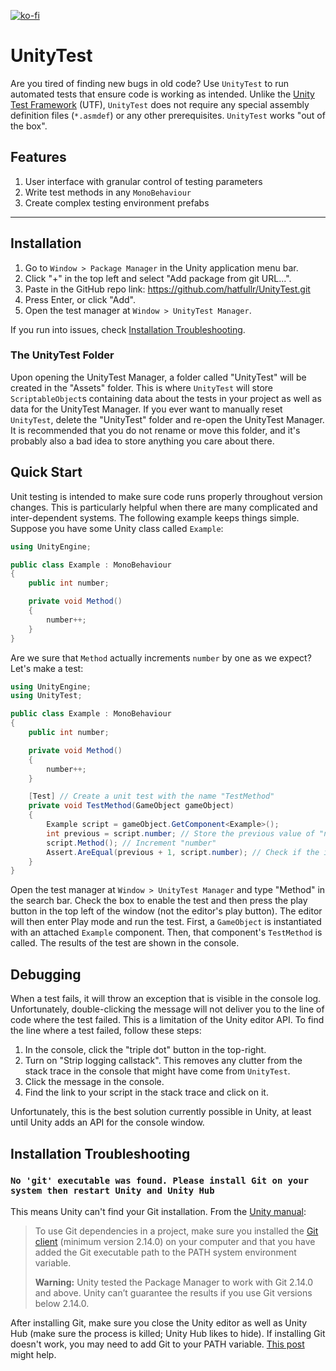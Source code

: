 [![ko-fi](https://ko-fi.com/img/githubbutton_sm.svg)](https://ko-fi.com/K3K415S8MR)

# UnityTest
Are you tired of finding new bugs in old code? Use `UnityTest` to run automated tests that ensure code is working as intended. Unlike the [Unity Test Framework](https://docs.unity3d.com/Packages/com.unity.test-framework@1.4/manual/index.html) (UTF), `UnityTest` does not require any special assembly definition files (`*.asmdef`) or any other prerequisites. `UnityTest` works "out of the box".

## Features
1. User interface with granular control of testing parameters
2. Write test methods in any `MonoBehaviour`
3. Create complex testing environment prefabs

----------------------------

## Installation
1. Go to `Window > Package Manager` in the Unity application menu bar.
2. Click "+" in the top left and select "Add package from git URL...".
3. Paste in the GitHub repo link: https://github.com/hatfullr/UnityTest.git
4. Press Enter, or click "Add".
5. Open the test manager at `Window > UnityTest Manager`.

If you run into issues, check [Installation Troubleshooting](#installation-troubleshooting).

### The UnityTest Folder
Upon opening the UnityTest Manager, a folder called "UnityTest" will be created in the "Assets" folder. This is where `UnityTest` will store `ScriptableObject`s containing data about the tests in your project as well as data for the UnityTest Manager. If you ever want to manually reset `UnityTest`, delete the "UnityTest" folder and re-open the UnityTest Manager. It is recommended that you do not rename or move this folder, and it's probably also a bad idea to store anything you care about there.

## Quick Start
Unit testing is intended to make sure code runs properly throughout version changes. This is particularly helpful when there are many complicated and inter-dependent systems. The following example keeps things simple. Suppose you have some Unity class called `Example`:
```C#
using UnityEngine;

public class Example : MonoBehaviour
{
    public int number;

    private void Method()
    {
        number++;
    }
}
```
Are we sure that `Method` actually increments `number` by one as we expect? Let's make a test:
```C#
using UnityEngine;
using UnityTest;

public class Example : MonoBehaviour
{
    public int number;

    private void Method()
    {
        number++;
    }

    [Test] // Create a unit test with the name "TestMethod"
    private void TestMethod(GameObject gameObject)
    {
        Example script = gameObject.GetComponent<Example>();
        int previous = script.number; // Store the previous value of "number"
        script.Method(); // Increment "number"
        Assert.AreEqual(previous + 1, script.number); // Check if the increment worked
    }
}
```
Open the test manager at `Window > UnityTest Manager` and type "Method" in the search bar. Check the box to enable the test and then press the play button in the top left of the window (not the editor's play button). The editor will then enter Play mode and run the test. First, a `GameObject` is instantiated with an attached `Example` component. Then, that component's `TestMethod` is called. The results of the test are shown in the console.

## Debugging
When a test fails, it will throw an exception that is visible in the console log. Unfortunately, double-clicking the message will not deliver you to the line of code where the test failed. This is a limitation of the Unity editor API. To find the line where a test failed, follow these steps:
1. In the console, click the "triple dot" button in the top-right.
2. Turn on "Strip logging callstack". This removes any clutter from the stack trace in the console that might have come from `UnityTest`.
3. Click the message in the console.
4. Find the link to your script in the stack trace and click on it.

Unfortunately, this is the best solution currently possible in Unity, at least until Unity adds an API for the console window.

## Installation Troubleshooting

###  `No 'git' executable was found. Please install Git on your system then restart Unity and Unity Hub`
This means Unity can't find your Git installation. From the [Unity manual](https://docs.unity3d.com/Manual/upm-git.html):

> To use Git dependencies in a project, make sure you installed the [Git client](https://git-scm.com/) (minimum version 2.14.0) on your computer and that you have added the Git executable path to the PATH system environment variable.
>
> **Warning:** Unity tested the Package Manager to work with Git 2.14.0 and above. Unity can’t guarantee the results if you use Git versions below 2.14.0.

After installing Git, make sure you close the Unity editor as well as Unity Hub (make sure the process is killed; Unity Hub likes to hide). If installing Git doesn't work, you may need to add Git to your PATH variable. [This post](https://discussions.unity.com/t/no-git-executable-was-found-please-install-git-on-your-system-and-restart-unity/755063/6) might help.

